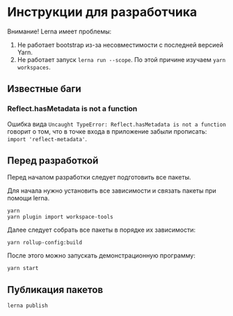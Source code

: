 Инструкции для разработчика
===========================

Внимание! Lerna имеет проблемы:
1. Не работает bootstrap из-за несовместимости с последней версией Yarn.
2. Не работает запуск `lerna run --scope`.
По этой причине изучаем `yarn workspaces`.


Известные баги
--------------

### Reflect.hasMetadata is not a function

Ошибка вида
`Uncaught TypeError: Reflect.hasMetadata is not a function`
говорит о том, что в точке входа в приложение забыли прописать:
`import 'reflect-metadata'`.


Перед разработкой
-----------------

Перед началом разработки следует подготовить все пакеты.

Для начала нужно установить все зависимости и связать пакеты при помощи lerna.

```
yarn
yarn plugin import workspace-tools
``` 

Далее следует собрать все пакеты в порядке их зависимости:

```
yarn rollup-config:build
```

После этого можно запускать демонстрационную программу:

```
yarn start
```

Публикация пакетов
------------------

```
lerna publish
```